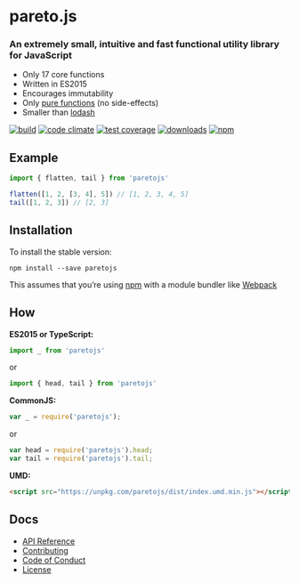 # pareto.js

### An extremely small, intuitive and fast functional utility library for JavaScript

- Only 17 core functions
- Written in ES2015
- Encourages immutability
- Only [pure functions](https://en.wikipedia.org/wiki/Pure_function) (no side-effects)
- Smaller than [lodash](https://github.com/lodash/lodash)

[![build](https://img.shields.io/travis/concretesolutions/pareto.js/master.svg)](https://travis-ci.org/concretesolutions/pareto.js)
[![code climate](https://codeclimate.com/github/concretesolutions/pareto.js/badges/gpa.svg)](https://codeclimate.com/github/concretesolutions/pareto.js)
[![test coverage](https://codeclimate.com/github/concretesolutions/pareto.js/badges/coverage.svg)](https://codeclimate.com/github/concretesolutions/pareto.js/coverage)
[![downloads](https://img.shields.io/npm/dm/paretojs.svg)](https://www.npmjs.com/package/paretojs)
[![npm](https://img.shields.io/npm/v/paretojs.svg)](https://www.npmjs.com/package/paretojs)

## Example

```js
import { flatten, tail } from 'paretojs'

flatten([1, 2, [3, 4], 5]) // [1, 2, 3, 4, 5]
tail([1, 2, 3]) // [2, 3]
```
## Installation

To install the stable version:

```
npm install --save paretojs
```

This assumes that you’re using [npm](https://www.npmjs.com/) with a module bundler like [Webpack](http://webpack.github.io)

## How

**ES2015 or TypeScript:**

```js
import _ from 'paretojs'
```

or

```js
import { head, tail } from 'paretojs'
```

**CommonJS:**

```js
var _ = require('paretojs');
```

or

```js
var head = require('paretojs').head;
var tail = require('paretojs').tail;
```

**UMD:**

```html
<script src="https://unpkg.com/paretojs/dist/index.umd.min.js"></script>
```

## Docs

* [API Reference](https://github.com/concretesolutions/pareto.js/blob/master/API.md)
* [Contributing](https://github.com/concretesolutions/pareto.js/blob/master/CONTRIBUTING.md)
* [Code of Conduct](https://github.com/concretesolutions/pareto.js/blob/master/CODE_OF_CONDUCT.md)
* [License](https://github.com/concretesolutions/pareto.js/blob/master/LICENSE.md)
